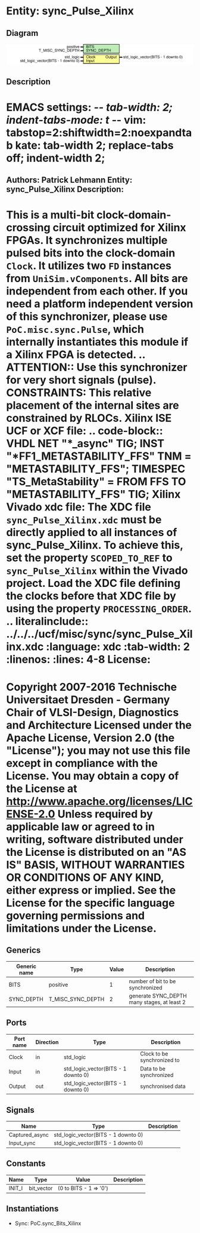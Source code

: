 # Entity: sync_Pulse_Xilinx

## Diagram

![Diagram](sync_Pulse_Xilinx.svg "Diagram")
## Description

EMACS settings: -*-  tab-width: 2; indent-tabs-mode: t -*-
vim: tabstop=2:shiftwidth=2:noexpandtab
kate: tab-width 2; replace-tabs off; indent-width 2;
=============================================================================
Authors:          Patrick Lehmann
Entity:           sync_Pulse_Xilinx
Description:
-------------------------------------
This is a multi-bit clock-domain-crossing circuit optimized for Xilinx FPGAs.
It synchronizes multiple pulsed bits into the clock-domain ``Clock``.
It utilizes two `FD` instances from `UniSim.vComponents`. All bits are
independent from each other. If you need a platform independent version of
this synchronizer, please use `PoC.misc.sync.Pulse`, which internally
instantiates this module if a Xilinx FPGA is detected.
.. ATTENTION::
   Use this synchronizer for very short signals (pulse).
CONSTRAINTS:
   This relative placement of the internal sites are constrained by RLOCs.
  Xilinx ISE UCF or XCF file:
   .. code-block:: VHDL
       NET "*_async"    TIG;
       INST "*FF1_METASTABILITY_FFS" TNM = "METASTABILITY_FFS";
       TIMESPEC "TS_MetaStability" = FROM FFS TO "METASTABILITY_FFS" TIG;
  Xilinx Vivado xdc file:
   The XDC file `sync_Pulse_Xilinx.xdc` must be directly applied to all
   instances of sync_Pulse_Xilinx. To achieve this, set the property
   `SCOPED_TO_REF` to `sync_Pulse_Xilinx` within the Vivado project.
   Load the XDC file defining the clocks before that XDC file by using the
   property `PROCESSING_ORDER`.
   .. literalinclude:: ../../../ucf/misc/sync/sync_Pulse_Xilinx.xdc
      :language: xdc
      :tab-width: 2
      :linenos:
      :lines: 4-8
License:
=============================================================================
Copyright 2007-2016 Technische Universitaet Dresden - Germany
                    Chair of VLSI-Design, Diagnostics and Architecture
Licensed under the Apache License, Version 2.0 (the "License");
you may not use this file except in compliance with the License.
You may obtain a copy of the License at
   http://www.apache.org/licenses/LICENSE-2.0
Unless required by applicable law or agreed to in writing, software
distributed under the License is distributed on an "AS IS" BASIS,
WITHOUT WARRANTIES OR CONDITIONS OF ANY KIND, either express or implied.
See the License for the specific language governing permissions and
limitations under the License.
=============================================================================
## Generics

| Generic name | Type              | Value | Description                                 |
| ------------ | ----------------- | ----- | ------------------------------------------- |
| BITS         | positive          | 1     | number of bit to be synchronized            |
| SYNC_DEPTH   | T_MISC_SYNC_DEPTH | 2     | generate SYNC_DEPTH many stages, at least 2 |
## Ports

| Port name | Direction | Type                                | Description                 |
| --------- | --------- | ----------------------------------- | --------------------------- |
| Clock     | in        | std_logic                           | Clock to be synchronized to |
| Input     | in        | std_logic_vector(BITS - 1 downto 0) | Data to be synchronized     |
| Output    | out       | std_logic_vector(BITS - 1 downto 0) | synchronised data           |
## Signals

| Name           | Type                                | Description |
| -------------- | ----------------------------------- | ----------- |
| Captured_async | std_logic_vector(BITS - 1 downto 0) |             |
| Input_sync     | std_logic_vector(BITS - 1 downto 0) |             |
## Constants

| Name   | Type       | Value                   | Description |
| ------ | ---------- | ----------------------- | ----------- |
| INIT_I | bit_vector |  (0 to BITS - 1 => '0') |             |
## Instantiations

- Sync: PoC.sync_Bits_Xilinx
